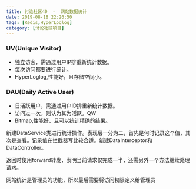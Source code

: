 ```yaml
---
title: 讨论社区40  -  网站数据统计
date: 2019-08-18 22:26:50
tags: [Redis,HyperLoglog]
category: [讨论社区项目]
---
```


### UV(Unique Visitor)

- 独立访客，需通过用户IP排重新统计数据。
- 每次访问都要进行统计。
- HyperLoglog,性能好，且存储空间小。

### DAU(Daily Active User)

- 日活跃用户，需通过用户ID排重新统计数据。
- 访问过一次，则认为其为活跃。QW
- Bitmap,性能好、且可以统计精确的结果。

新建DataService类进行统计操作。表现层一分为二，首先是何时记录这个值，其次是查看。记录值在拦截器写比较合适。新建DataInterceptor和DataController。

返回时使用forward转发，表明当前请求仅完成一半，还需另外一个方法继续处理请求。

网站统计是管理员的功能，所以最后需要将访问权限定义给管理员